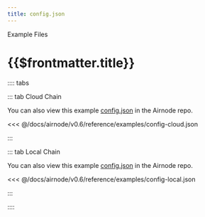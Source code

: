 ```yaml
---
title: config.json
---
```


<TitleSpan>Example Files</TitleSpan>

# {{$frontmatter.title}}

<VersionWarning/>

:::: tabs

::: tab Cloud Chain

You can also view this example [config.json](https://github.com/api3dao/airnode/blob/v0.5/packages/airnode-deployer/config/config.example.json) in the Airnode repo.

<<< @/docs/airnode/v0.6/reference/examples/config-cloud.json

:::

::: tab Local Chain

You can also view this example [config.json](https://github.com/api3dao/airnode/blob/v0.5/packages/airnode-node/config/config.example.json) in the Airnode repo.

<<< @/docs/airnode/v0.6/reference/examples/config-local.json

:::

::::
